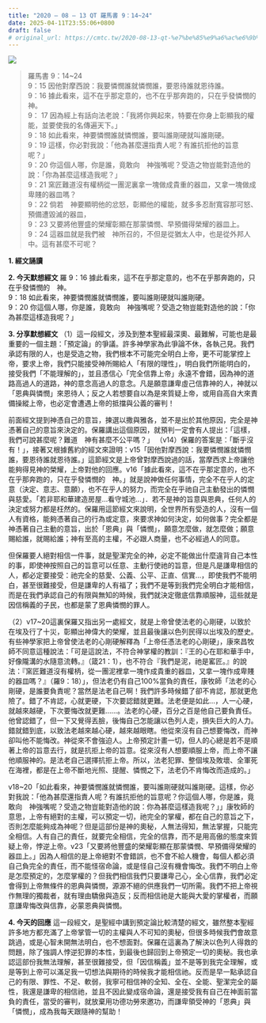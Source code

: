 ```yaml
---
title: "2020 – 08 – 13 QT 羅馬書 9：14~24"
date: 2025-04-11T23:55:06+0800
draft: false
# original_url: https://cmtc.tw/2020-08-13-qt-%e7%be%85%e9%a6%ac%e6%9b%b8-9%ef%bc%9a1424
---
```


![](/images/qt.jpg)
> 羅馬書 9：14\~24  
> 9：15 因他對摩西說：我要憐憫誰就憐憫誰，要恩待誰就恩待誰。  
> 9：16 據此看來，這不在乎那定意的，也不在乎那奔跑的，只在乎發憐憫的　神。  
> 9： 17 因為經上有話向法老說：「我將你興起來，特要在你身上彰顯我的權能，並要使我的名傳遍天下。」  
> 9：18 如此看來，神要憐憫誰就憐憫誰，要叫誰剛硬就叫誰剛硬。  
> 9：19 這樣，你必對我說：「他為甚麼還指責人呢？有誰抗拒他的旨意呢？」  
> 9：20 你這個人哪，你是誰，竟敢向　神強嘴呢？受造之物豈能對造他的說：「你為甚麼這樣造我呢？」  
> 9：21 窯匠難道沒有權柄從一團泥裏拿一塊做成貴重的器皿，又拿一塊做成卑賤的器皿嗎？  
> 9：22 倘若　神要顯明他的忿怒，彰顯他的權能，就多多忍耐寬容那可怒、預備遭毀滅的器皿，  
> 9：23 又要將他豐盛的榮耀彰顯在那蒙憐憫、早預備得榮耀的器皿上。  
> 9：24 這器皿就是我們被　神所召的，不但是從猶太人中，也是從外邦人中。這有甚麼不可呢？

**1. 經文誦讀**

**2.  今天默想經文**
羅 9：16 據此看來，這不在乎那定意的，也不在乎那奔跑的，只在乎發憐憫的　神。  
9：18 如此看來，神要憐憫誰就憐憫誰，要叫誰剛硬就叫誰剛硬。  
9：20 你這個人哪，你是誰，竟敢向　神強嘴呢？受造之物豈能對造他的說：「你為甚麼這樣造我呢？」

**3. 分享默想經文**
（1）這一段經文，涉及到整本聖經最深奧、最難解，可能也是最重要的一個主題：「預定論」的爭議。許多神學家為此爭論不休，各執己見。我們承認有限的人，也是受造之物，我們根本不可能完全明白上帝，更不可能掌控上帝，要求上帝，我們只能接受神所賜給人「有限的理性」，明白我們所能明白的，接受我們「不能理解的」，並且憑信心「完全信靠上帝」永遠不會錯，因為神的道路高過人的道路，神的意念高過人的意念。凡是願意謙卑虛己信靠神的人，神就以「恩典與憐憫」來恩待人；反之人若想要自以為是來質疑上帝，或用自高自大來責備操縱上帝，也必定會遭遇上帝的抵擋與公義的審判！

前面經文提到神憑自己的意旨，揀選以撒與雅各，並不是出於其他原因，完全是神憑著自己的意旨來決定的。保羅講出這個原因，就預判一定會有人提出：「這樣，我們可說甚麼呢？難道　神有甚麼不公平嗎？」 （v14）保羅的答案是：「斷乎沒有！」，接著又根據舊約的經文來證明：v15「因他對摩西說：我要憐憫誰就憐憫誰，要恩待誰就恩待誰。」這節經文是上帝曾對摩西說過的話，當摩西求上帝讓他能夠得見神的榮耀，上帝對他的回應。v16「據此看來，這不在乎那定意的，也不在乎那奔跑的，只在乎發憐憫的　神。」就是說神做任何事情，完全不在乎人的定意（決定、意志、意願），也不在乎人的努力，而完全在乎祂自己主動發出的憐憫與慈愛。「若非耶和華建造房屋…看守城池…」．若不是神的旨意與恩典，任何人的決定或努力都是枉然的。保羅用這節經文來說明，全世界所有受造的人，沒有一個人有資格，能夠憑著自己的行為或定意，來要求神如何決定，如何做事？完全都是神憑著自己主動的意旨，出於「恩典」與「憐憫」，願意怎麼做，就怎麼做；願意賜給誰，就賜給誰；神有至高的主權，不必跟人商量，也不必經過人的同意。

但保羅要人絕對相信一件事，就是聖潔完全的神，必定不能做出什麼違背自己本性的事，即使神按照自己的旨意可以任意、主動行使祂的旨意，但是凡是謙卑相信的人，都必定要接受：祂完全的慈愛、公義、公平、正直、信實…，即使我們不能明白，甚至很難接受，但是謙卑的人有福了；我們不是等到我們完全明白才能相信，而是在我們承認自己的有限與無知的時候，我們就決定徹底信靠順服神，這些就是因信稱義的子民，也都是蒙了恩典憐憫的罪人。

（2）v17\~20這裏保羅又指出另一處經文，就是上帝曾使法老的心剛硬，以致於在埃及行了十災，彰顯出神偉大的榮耀，並且最後讓以色列民得以出埃及的歷史。有些神學家把上帝曾使法老的心剛硬解釋為「上帝任憑法老的心剛硬」，康來昌牧師不同意這種說法：「可是這說法，不符合神掌權的教訓：『王的心在耶和華手中，好像隴溝的水隨意流轉。』（箴21：1），也不符合『我們是泥，祂是窰匠。』的說法：『窯匠難道沒有權柄，從一團泥裡拿一塊作成貴重的器皿，又拿一塊作成卑賤的器皿嗎？』（羅9：18）」，但法老仍有自己100%當負的責任，康牧師「法老的心剛硬，是誰要負責呢？當然是法老自己啊！我們許多時候錯了卻不肯認，那就更危險了。錯了不肯認，心就更硬，下次要認錯就更難。法老便是如此…，人一心硬，就越來越硬，下次要悔改就更難……。法老的心硬，百分之百是他自己要負責任。他曾認錯了，但一下又覺得丟臉，後悔自己怎能讓以色列人走，損失巨大的人力。錯就錯到底，以致法老越來越心硬，越來越眼瞎。他從來沒有自己想要悔改，而神卻叫他不能悔改。神從來不會強迫人。上帝預定計畫一切，但人的心總是若不是順著上帝的旨意去行，就是抗拒上帝的旨意。從來沒有人想要順服上帝，而上帝不讓他順服神的。是法老自己選擇抗拒上帝。所以，法老犯罪、整個埃及敗壞、全軍死在海裡，都是在上帝不斷地光照、提醒、憐憫之下，法老仍不肯悔改而造成的。」

v18\~20「如此看來，神要憐憫誰就憐憫誰，要叫誰剛硬就叫誰剛硬。這樣，你必對我說：「他為甚麼還指責人呢？有誰抗拒他的旨意呢？你這個人哪，你是誰，竟敢向　神強嘴呢？受造之物豈能對造他的說：你為甚麼這樣造我呢？」」康牧師的意思，上帝有絕對的主權，可以預定一切，祂完全的掌權，都在自己的意旨之下，否則怎麼能夠成為神呢？但是這部份是神的奧秘，人無法得知，無法掌握，只能完全相信。人有自己的責任，就要完全相信，完全的信靠，而不是用高傲的態度來質疑上帝，悖逆上帝。v23「又要將他豐盛的榮耀彰顯在那蒙憐憫、早預備得榮耀的器皿上。」因為人相信的是上帝絕對不會錯誤，也不會不給人機會，每個人都必須自己負完全的責任，而不能怪宿命論，或是怪自己沒有機會悔改。我們不明白上帝是怎麼預定的，怎麼掌權的？但我們相信我們只要謙卑己心，全心信靠，我們必定會得到上帝無條件的恩典與憐憫，源源不絕的供應我們一切所需。我們不把上帝視作無理的獨裁者，就有理由驕傲與造反；反而相信祂是大能與大愛的掌權者，而願意謙卑悔改與信靠，必蒙恩典與憐憫。

**4. 今天的回應**
這一段經文，是聖經中講到預定論比較清楚的經文，雖然整本聖經許多地方都充滿了上帝掌管一切的主權與人不可知的奧秘，但很多時候我們會故意跳過，或是心智未開無法明白，也不想面對。保羅在這裏為了解決以色列人得救的問題，除了強調人悖逆犯罪的本性，到最後也歸回到上帝預定一切的奧秘。我也承認這部份我無法理解，甚至很難接受，但「因信稱義」並不是等到我完全理解，或是等到上帝可以滿足我一切想法與期待的時候我才能相信祂。反而是早一點承認自己的有限、罪性、不足、軟弱，我寧可相信神的全知、全在、全能、聖潔完全的屬性，我還是謙卑的相信祂，並且不因此變成宿命論，還是接受我有自己在神面前當負的責任，當受的審判，就放棄用功德功勞來邀功，而謙卑領受神的「恩典」與「憐憫」，成為我每天跟隨神的幫助！
